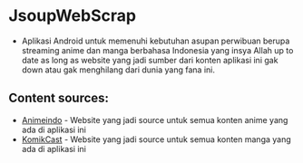 # JsoupWebScrap
* Aplikasi Android untuk memenuhi kebutuhan asupan perwibuan berupa streaming anime dan manga berbahasa Indonesia yang insya Allah up to date
as long as website yang jadi sumber dari konten aplikasi ini gak down atau gak menghilang dari dunia yang fana ini.

## Content sources:

* [Animeindo](http://animeindo.co) - Website yang jadi source untuk semua konten anime yang ada di aplikasi ini
* [KomikCast](http://komikcast.com) - Website yang jadi source untuk semua konten manga yang ada di aplikasi ini
